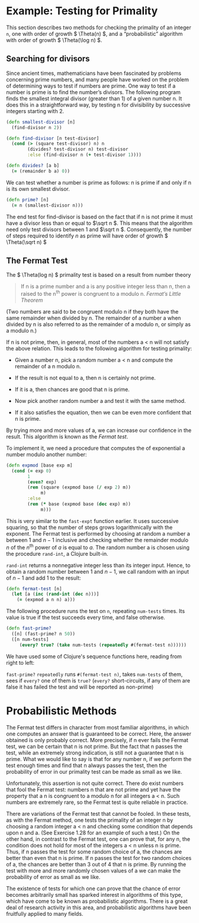 # Example: Testing for Primality

This section describes two methods for checking the primality of an
integer `n`, one with order of growth $ \Theta(n) $, and a
“probabilistic” algorithm with order of growth $ \Theta(\log n) $.

## Searching for divisors

Since ancient times, mathematicians have been fascinated by problems
concerning prime numbers, and many people have worked on the problem
of determining ways to test if numbers are prime. One way to test if a
number is prime is to find the number’s divisors. The following
program finds the smallest integral divisor (greater than 1) of a
given number n. It does this in a straightforward way, by testing n
for divisibility by successive integers starting with 2.

```clojure
(defn smallest-divisor [n]
  (find-divisor n 2))

(defn find-divisor [n test-divisor]
  (cond (> (square test-divisor) n) n
        (divides? test-divisor n) test-divisor
        :else (find-divisor n (+ test-divisor 1))))

(defn divides? [a b]
  (= (remainder b a) 0))
```

We can test whether a number is prime as follows: n is prime if and only
if n is its own smallest divisor.

```clojure
(defn prime? [n]
  (= n (smallest-divisor n)))
```

The end test for find-divisor is based on the fact that if n is not
prime it must have a divisor less than or equal to $\sqrt n $. This
means that the algorithm need only test divisors between $1$ and
$\sqrt n $. Consequently, the number of steps required to identify $n$
as prime will have order of growth $ \Theta(\sqrt n) $

## The Fermat Test

The $ \Theta(log n) $ primality test is based on a result from
number theory

<blockquote> If n is a prime number and a is any positive integer less
than n, then a raised to the n<sup>th</sup> power is congruent to a
modulo n.  <cite>Fermat’s Little Theorem</cite></blockquote>

(Two numbers are said to be congruent modulo n if they both have the
same remainder when divided by n. The remainder of a number a when
divided by n is also referred to as the remainder of a modulo n, or
simply as a modulo n.)

If n is not prime, then, in general, most of the numbers a < n will
not satisfy the above relation. This leads to the following algorithm
for testing primality:

* Given a number n, pick a random number a < n and compute the
remainder of a n modulo n.

 * If the result is not equal to a, then n is certainly not prime.
 * If it is a, then chances are good that n is prime.

* Now pick another random number a and test it with the
same method.
 * If it also satisfies the equation, then we can be even
more confident that n is prime.

By trying more and more values of a, we can increase our confidence in
the result.  This algorithm is known as the *Fermat test*.

To implement it, we need a procedure that computes the of
exponential a number modulo another number:

```clojure
(defn expmod [base exp m]
  (cond (= exp 0)
        1
        (even? exp)
        (rem (square (expmod base (/ exp 2) m))
             m)
        :else
        (rem (* base (expmod base (dec exp) m))
             m)))
```

This is very similar to the `fast-expt` function earlier. It uses
successive squaring, so that the number of steps grows logarithmically
with the exponent. The Fermat test is performed by choosing at random
a number a between $1$ and $n−1$ inclusive and checking whether the
remainder modulo $n$ of the $n^\text{th}$ power of $a$ is equal to
$a$. The random number a is chosen using the procedure `rand-int`, a
Clojure built-in.

`rand-int` returns a nonnegative integer less than its integer
input. Hence, to obtain a random number between $1$ and $n − 1$, we call
random with an input of $n − 1$ and add $1$ to the result:

```clojure
(defn fermat-test [n]
  (let [a (inc (rand-int (dec n)))]
    (= (expmod a n n) a)))
```

The following procedure runs the test on `n`, repeating `num-tests`
times.  Its value is true if the test succeeds every time, and false
otherwise.

```clojure
(defn fast-prime?
  ([n] (fast-prime? n 50))
  ([n num-tests]
     (every? true? (take num-tests (repeatedly #(fermat-test n))))))
```

We have used some of Clojure's sequence functions here, reading from
right to left:

 `fast-prime?` `repeatedly` runs `#(fermat-test n)`, takes `num-tests`
of them, sees if `every?` one of them is `true?` (`every?`
short-circuits, if any of them are false it has failed the test and
will be reported as non-prime)


# Probabilistic Methods

The Fermat test differs in character from most familiar algorithms, in
which one computes an answer that is guaranteed to be correct. Here,
the answer obtained is only probably correct. More precisely, if n
ever fails the Fermat test, we can be certain that n is not prime. But
the fact that n passes the test, while an extremely strong indication,
is still not a guarantee that n is prime. What we would like to say is
that for any number n, if we perform the test enough times and find
that n always passes the test, then the probability of error in our
primality test can be made as small as we like.

Unfortunately, this assertion is not quite correct. There do exist
numbers that fool the Fermat test: numbers n that are not prime and
yet have the property that a n is congruent to a modulo n for all
integers a < n.  Such numbers are extremely rare, so the Fermat test
is quite reliable in practice.

There are variations of the Fermat test that cannot be fooled. In
these tests, as with the Fermat method, one tests the primality of an
integer n by choosing a random integer a < n and checking some
condition that depends upon n and a. (See Exercise 1.28 for an example
of such a test.)  On the other hand, in contrast to the Fermat test,
one can prove that, for any n, the condition does not hold for most of
the integers a < n unless n is prime. Thus, if n passes the test for
some random choice of a, the chances are better than even that n is
prime. If n passes the test for two random choices of a, the chances
are better than 3 out of 4 that n is prime. By running the test with
more and more randomly chosen values of a we can make the probability
of error as small as we like.

The existence of tests for which one can prove that the chance of
error becomes arbitrarily small has sparked interest in algorithms of
this type, which have come to be known as probabilistic
algorithms. There is a great deal of research activity in this area,
and probabilistic algorithms have been fruitfully applied to many
fields.
